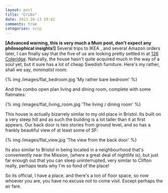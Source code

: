 ```yaml
---
layout: post
title: "Cribs"
date: 2013-10-13 19:42
comments: true
categories: svip
---
```


**[Advanced warning, this is very much a Mum post, don't expect any philosophical insights!]** Several trips to IKEA , and several Amazon orders later, I can finally say that the five of us are looking pretty settled in at [126 Coleridge](https://www.google.com/maps/preview#!q=126+Coleridge+St%2C+San+Francisco%2C+CA&data=!1m4!1m3!1d58161!2d-122.4164918!3d37.7547326!4m15!2m14!1m13!1s0x808f7e43379579e3%3A0x6ddd50221c13bf4f!3m8!1m3!1d116318!2d-122.4376!3d37.7577!3m2!1i1296!2i885!4f13.1!4m2!3d37.743874!4d-122.419925). Naturally, the house hasn't quite acquired much in the way of a *soul* yet, but it sure has a lot of cheap Swedish furniture. Here's my rather, shall we say, *minimalist* room:

{% img /images/flat_bedroom.jpg 'My rather bare bedroom' %}

<!-- more -->

And the combo open plan living and dining room, complete with some flatmates:

{% img /images/flat_living_room.jpg 'The living / dining room' %}

This house is actually bizarrely similar to my old place in Bristol. Its built on a very steep hill and as such the building is a lot taller than it at first appears. Our back door is two stories from ground level, and so has a frankly beautiful view of at least some of SF:

{% img /images/flat_view.jpg 'The view from the back door' %}

Its also similar to Bristol in being located in a neighbourhood that's conveniently near the Mission, (where a great deal of nightlife is), but just far enough out that you can sleep uninterrupted, very similar to Clifton really, perhaps teats why I'm so fond of the place!

So its official, I have a place, and there's a ton of floor space, so now whoever you are, you have no excuse not to come visit. Except perhaps the air fare.